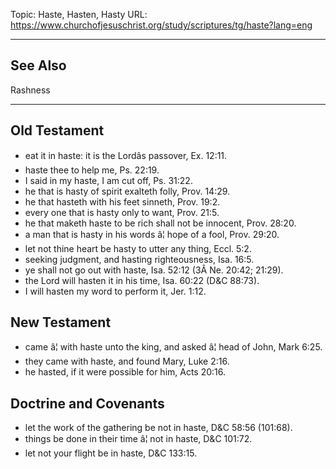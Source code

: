 Topic: Haste, Hasten, Hasty
URL: https://www.churchofjesuschrist.org/study/scriptures/tg/haste?lang=eng

---

## See Also

Rashness

---

## Old Testament

- eat it in haste: it is the Lordâs passover, Ex. 12:11.
- haste thee to help me, Ps. 22:19.
- I said in my haste, I am cut off, Ps. 31:22.
- he that is hasty of spirit exalteth folly, Prov. 14:29.
- he that hasteth with his feet sinneth, Prov. 19:2.
- every one that is hasty only to want, Prov. 21:5.
- he that maketh haste to be rich shall not be innocent, Prov. 28:20.
- a man that is hasty in his words â¦ hope of a fool, Prov. 29:20.
- let not thine heart be hasty to utter any thing, Eccl. 5:2.
- seeking judgment, and hasting righteousness, Isa. 16:5.
- ye shall not go out with haste, Isa. 52:12 (3Â Ne. 20:42; 21:29).
- the Lord will hasten it in his time, Isa. 60:22 (D&C 88:73).
- I will hasten my word to perform it, Jer. 1:12.

## New Testament

- came â¦ with haste unto the king, and asked â¦ head of John, Mark 6:25.
- they came with haste, and found Mary, Luke 2:16.
- he hasted, if it were possible for him, Acts 20:16.

## Doctrine and Covenants

- let the work of the gathering be not in haste, D&C 58:56 (101:68).
- things be done in their time â¦ not in haste, D&C 101:72.
- let not your flight be in haste, D&C 133:15.

